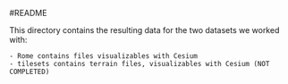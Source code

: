 #README

This directory contains the resulting data for the two datasets we worked with:
 
	- Rome contains files visualizables with Cesium
	- tilesets contains terrain files, visualizables with Cesium (NOT COMPLETED)
	



